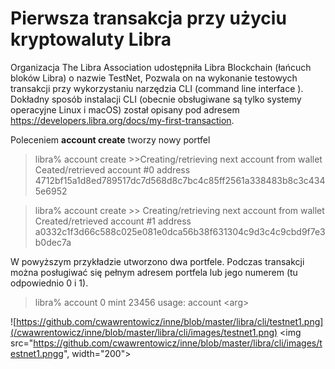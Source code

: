 # Pierwsza transakcja przy użyciu kryptowaluty Libra

Organizacja The Libra Association udostępniła Libra Blockchain (łańcuch bloków Libra) o nazwie TestNet,   Pozwala on na wykonanie testowych transakcji przy wykorzystaniu narzędzia CLI (command line interface ). Dokładny sposób  instalacji CLI (obecnie obsługiwane są tylko systemy operacyjne Linux i macOS) został  opisany pod adresem https://developers.libra.org/docs/my-first-transaction. 

Poleceniem **account create** tworzy nowy portfel
 
>libra% account create
>\>\>Creating/retrieving next account from wallet
>Ceated/retrieved account #0 address 4712bf15a1d8ed789517dc7d568d8c7bc4c85ff2561a338483b8c3c4345e6952

>libra% account create
>\>\> Creating/retrieving next account from wallet
>Created/retrieved account #1 address a0332c1f3d66c588c025e081e0dca56b38f631304c9d3c4c9cbd9f7e3b0dec7a

W powyższym przykładzie utworzono dwa portfele. Podczas transakcji można posługiwać się  pełnym adresem portfela lub jego numerem (tu odpowiednio 0 i 1). 

>libra% account 0 mint 23456
>usage: account \<arg\>

![https://github.com/cwawrentowicz/inne/blob/master/libra/cli/testnet1.png](/cwawrentowicz/inne/blob/master/libra/cli/images/testnet1.png)
<img src="https://github.com/cwawrentowicz/inne/blob/master/libra/cli/images/testnet1.pngg", width="200">

